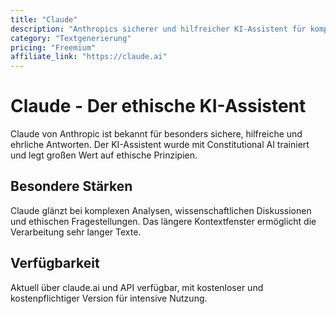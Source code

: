 ```yaml
---
title: "Claude"
description: "Anthropics sicherer und hilfreicher KI-Assistent für komplexe Gespräche und Analysen"
category: "Textgenerierung"
pricing: "Freemium"
affiliate_link: "https://claude.ai"
---
```


# Claude - Der ethische KI-Assistent

Claude von Anthropic ist bekannt für besonders sichere, hilfreiche und ehrliche Antworten. Der KI-Assistent wurde mit Constitutional AI trainiert und legt großen Wert auf ethische Prinzipien.

## Besondere Stärken

Claude glänzt bei komplexen Analysen, wissenschaftlichen Diskussionen und ethischen Fragestellungen. Das längere Kontextfenster ermöglicht die Verarbeitung sehr langer Texte.

## Verfügbarkeit

Aktuell über claude.ai und API verfügbar, mit kostenloser und kostenpflichtiger Version für intensive Nutzung.